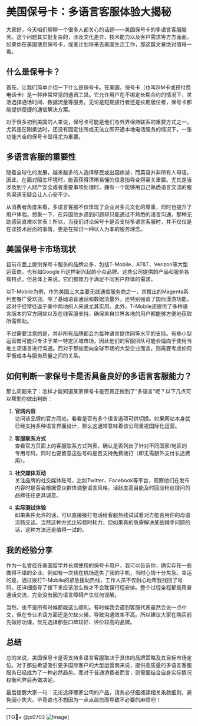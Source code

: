 # 美国保号卡：多语言客服体验大揭秘

大家好，今天咱们聊聊一个很多人都关心的话题——美国保号卡的多语言客服服务。这个问题其实挺复杂的，涉及文化差异、技术能力以及客户需求等方方面面。如果你在美国使用保号卡，或者计划将来去美国生活工作，那这篇文章绝对值得一看。

## 什么是保号卡？

首先，让我们简单介绍一下什么是保号卡。在美国，保号卡（也叫SIM卡或预付费电话卡）是一种非常常见的通讯工具。它允许用户在不绑定长期合约的情况下，灵活选择通话时间、数据流量等服务。无论是短期旅行者还是长期居住者，保号卡都能提供便捷的通信解决方案。

对于很多初到美国的人来说，保号卡可能是他们与外界保持联系的重要方式之一。尤其是在刚抵达时，还没有固定住所或无法立即开通本地电话服务的情况下，一张功能齐全的保号卡显得尤为重要。

## 多语言客服的重要性

随着全球化的发展，越来越多的人选择移民或出国旅游，而英语并非所有人母语。因此，在面对陌生环境时，能否获得清晰易懂的信息指导变得至关重要。尤其是当涉及到个人财产安全或者重要事项处理时，拥有一个能够用自己熟悉语言交流的服务渠道无疑会让人心安不少。

从消费者角度来看，多语言客服不仅体现了企业对多元文化的尊重，同时也提升了用户体验。想象一下，在异国他乡遇到问题却只能通过不熟悉的语言沟通，那种无助感简直难以言表！所以，当我们讨论保号卡是否支持多语言客服时，并不仅仅是在谈技术层面的事情，更是在探讨一种以人为本的服务理念。

## 美国保号卡市场现状

目前市面上提供保号卡服务的品牌众多，包括T-Mobile、AT&T、Verizon等大型运营商，也有如Google Fi这样新兴起的小众品牌。这些公司提供的产品和服务各有特点，但总体上来说，它们都致力于满足不同客户群体的需求。

以T-Mobile为例，作为美国三大主要无线通信服务商之一，其推出的Magenta系列套餐广受欢迎。除了基础语音通话和数据流量外，还特别强调了国际漫游功能，这对于经常往返于美中两地的人来说尤其实用。此外，T-Mobile还提供了多种语言版本的官方网站以及在线客服支持，确保来自世界各地的用户都能够方便地获取所需帮助。

不过需要注意的是，并非所有品牌都会为每种语言提供同等水平的支持。有些小型运营商可能只专注于某一特定区域市场，因此他们的客服团队可能会偏向于使用当地主流语言进行沟通。而对于那些面向全球市场的大型企业而言，则需要考虑如何平衡成本与服务质量之间的关系。

## 如何判断一家保号卡是否具备良好的多语言客服能力？

那么问题来了：怎样才能知道某家保号卡是否真正做到了“多语言”呢？以下几点可以帮助你做出判断：

1. **官网内容**  
   访问该品牌的官方网站，看看是否有多个语言选项可供切换。如果网站本身就已经支持多种语言界面设计，那么这通常意味着该公司重视国际化运营。

2. **客服联系方式**  
   查看官方页面上的客服联系方式列表，确认是否列出了针对不同国家/地区的专用号码。同时也要留意这些号码是否支持免费拨打（即无需额外支付长途费用）。

3. **社交媒体互动**  
   关注品牌的社交媒体账号，比如Twitter、Facebook等平台，观察他们在发布内容时是否会根据受众群体调整语言风格。活跃度高且能及时回应粉丝提问的品牌往往更具诚意。

4. **实际测试体验**  
   如果条件允许的话，可以直接拨打电话给客服热线试试看对方能否用你的母语流畅交谈。当然这种方式比较费时耗力，但如果真的急需解决某些棘手问题的话，这种方法还是值得一试的。

## 我的经验分享

作为一名曾经在美国留学并长期使用的保号卡用户，我可以告诉你，确实存在一些做得不错的企业。例如有一次我在机场遗失了我的手机，当时心情十分焦急。幸运的是，通过拨打T-Mobile的紧急援助热线，工作人员不仅耐心地帮我找回了号码，还详细指导了接下来应该怎么做才不会耽误行程安排。整个过程全程都是用普通话交流，完全没有因为语言障碍产生任何误解。

当然，也不是所有时候都能这么顺利。有时候我会遇到客服代表虽然会说一点中文，但在专业术语方面还是欠缺火候，导致沟通效率不高。所以建议大家在购买前先做好功课，优先选择那些口碑较好、评价较高的品牌。

## 总结

总的来说，美国保号卡是否支持多语言客服取决于具体的品牌策略及其目标市场定位。对于那些希望吸引更多国际客户的大型运营商来说，提供高质量的多语言客服服务已经成为了一种必然趋势。而对于普通消费者而言，则需要结合自身实际情况权衡利弊后再做决定。

最后提醒大家一句：无论选择哪家公司的产品，请务必仔细阅读相关条款细则，避免因小失大。毕竟谁也不想因为一点点疏忽而导致不必要的麻烦吧！

---

[TG💪+ @jx0703 ![Image](https://github.com/user-attachments/assets/dbca1d08-cadb-493c-b0ec-ad6f7a83f270)]